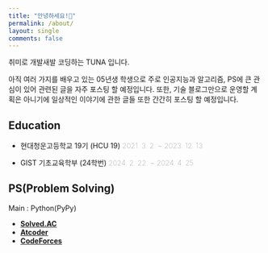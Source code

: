 ```yaml
---
title: "안녕하세요!👋"
permalink: /about/
layout: single
comments: false
---
```


취미로 개발새발 코딩하는 TUNA 입니다.

아직 여러 가지를 배우고 있는 05년생 학생으로 주로 인공지능과 알고리즘, PS에 큰 관심이 있어 관련된 글을 자주 포스팅 할 예정입니다. 또한, 기술 블로그만으로 운영할 계획은 아니기에 일상적인 이야기에 관한 글들 또한 간간히 포스팅 할 예정입니다.

## Education

- 현대청운고등학교 19기 (HCU 19)
<span style="color:5F5F5F;font-weight:100;">2021. 3. 2. ~ 2023. 12. 13</span><br>

- GIST 기초교육학부 (24학번)
<span style="color:5F5F5F;font-weight:100;">2024. 2. 22. ~ 2024. 4. 25</span><br>

## PS(Problem Solving)

Main : Python(PyPy)

- [**Solved.AC**](https://solved.ac/profile/tuna200538)
- [**Atcoder**](https://atcoder.jp/users/codingtuna)
- [**CodeForces**](https://codeforces.com/profile/TUN4TUNA)